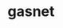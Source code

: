 ---
title: "gasnet"
layout: cache
categories: [package, develop-2024-10-06]
meta: {"versions": ["2024.5.0"], "compilers": ["gcc@=11.4.0", "gcc@=9.4.0", "oneapi@=2024.2.1"], "oss": ["ubuntu20.04", "ubuntu22.04"], "platforms": ["linux"], "targets": ["neoverse_v1", "neoverse_v2", "ppc64le", "x86_64_v3"], "stacks": ["e4s", "e4s-neoverse-v2", "e4s-neoverse_v1", "e4s-oneapi", "e4s-power", "e4s-rocm-external", "root"], "num_specs": 12, "num_specs_by_stack": {"e4s-power": 2, "root": 12, "e4s-neoverse_v1": 2, "e4s-neoverse-v2": 1, "e4s-rocm-external": 3, "e4s": 3, "e4s-oneapi": 2}}
spec_details: [{"hash": "e6d3laerlulvmcah4tnhyzwfcniyrrxz", "compiler": "gcc@=9.4.0", "versions": ["2024.5.0"], "os": "ubuntu20.04", "platform": "linux", "target": "ppc64le", "variants": ["build_system=generic", "conduits=none", "~cuda", "~debug", "~level_zero", "~rocm"], "stacks": ["e4s-power", "root"], "size": "-", "tarball": "https://binaries.spack.io/develop-2024-10-06/build_cache/linux-ubuntu20.04-ppc64le/gcc-9.4.0/gasnet-2024.5.0/linux-ubuntu20.04-ppc64le-gcc-9.4.0-gasnet-2024.5.0-e6d3laerlulvmcah4tnhyzwfcniyrrxz.spack"}, {"hash": "26lx6lgeibqmsmad3577yvqzad36akig", "compiler": "gcc@=9.4.0", "versions": ["2024.5.0"], "os": "ubuntu20.04", "platform": "linux", "target": "ppc64le", "variants": ["build_system=generic", "conduits=smp", "~cuda", "~debug", "~level_zero", "~rocm"], "stacks": ["e4s-power", "root"], "size": "-", "tarball": "https://binaries.spack.io/develop-2024-10-06/build_cache/linux-ubuntu20.04-ppc64le/gcc-9.4.0/gasnet-2024.5.0/linux-ubuntu20.04-ppc64le-gcc-9.4.0-gasnet-2024.5.0-26lx6lgeibqmsmad3577yvqzad36akig.spack"}, {"hash": "vsj5sxzvwvxklldbauntkmugdkxkyypn", "compiler": "gcc@=11.4.0", "versions": ["2024.5.0"], "os": "ubuntu22.04", "platform": "linux", "target": "neoverse_v1", "variants": ["build_system=generic", "conduits=smp", "~cuda", "~debug", "~level_zero", "~rocm"], "stacks": ["root", "e4s-neoverse_v1"], "size": "-", "tarball": "https://binaries.spack.io/develop-2024-10-06/build_cache/linux-ubuntu22.04-neoverse_v1/gcc-11.4.0/gasnet-2024.5.0/linux-ubuntu22.04-neoverse_v1-gcc-11.4.0-gasnet-2024.5.0-vsj5sxzvwvxklldbauntkmugdkxkyypn.spack"}, {"hash": "3pojorlffzuwdvunw3z4buzbjxmoaqhn", "compiler": "gcc@=11.4.0", "versions": ["2024.5.0"], "os": "ubuntu22.04", "platform": "linux", "target": "neoverse_v1", "variants": ["build_system=generic", "conduits=none", "~cuda", "~debug", "~level_zero", "~rocm"], "stacks": ["root", "e4s-neoverse_v1"], "size": "-", "tarball": "https://binaries.spack.io/develop-2024-10-06/build_cache/linux-ubuntu22.04-neoverse_v1/gcc-11.4.0/gasnet-2024.5.0/linux-ubuntu22.04-neoverse_v1-gcc-11.4.0-gasnet-2024.5.0-3pojorlffzuwdvunw3z4buzbjxmoaqhn.spack"}, {"hash": "nhwjfhjzdxbivnufmxf2ltgrnpe6lwrh", "compiler": "gcc@=11.4.0", "versions": ["2024.5.0"], "os": "ubuntu22.04", "platform": "linux", "target": "neoverse_v2", "variants": ["build_system=generic", "conduits=none", "~cuda", "~debug", "~level_zero", "~rocm"], "stacks": ["root", "e4s-neoverse-v2"], "size": "-", "tarball": "https://binaries.spack.io/develop-2024-10-06/build_cache/linux-ubuntu22.04-neoverse_v2/gcc-11.4.0/gasnet-2024.5.0/linux-ubuntu22.04-neoverse_v2-gcc-11.4.0-gasnet-2024.5.0-nhwjfhjzdxbivnufmxf2ltgrnpe6lwrh.spack"}, {"hash": "7d5jfyaxxlwsihjkj3almtd2rjbo4nrv", "compiler": "gcc@=11.4.0", "versions": ["2024.5.0"], "os": "ubuntu22.04", "platform": "linux", "target": "x86_64_v3", "variants": ["amdgpu_target=gfx90a", "build_system=generic", "conduits=smp", "~cuda", "~debug", "~level_zero", "+rocm"], "stacks": ["root", "e4s-rocm-external"], "size": "-", "tarball": "https://binaries.spack.io/develop-2024-10-06/build_cache/linux-ubuntu22.04-x86_64_v3/gcc-11.4.0/gasnet-2024.5.0/linux-ubuntu22.04-x86_64_v3-gcc-11.4.0-gasnet-2024.5.0-7d5jfyaxxlwsihjkj3almtd2rjbo4nrv.spack"}, {"hash": "b4bz2xdiillaibn4f5byfws5mk74ok7y", "compiler": "gcc@=11.4.0", "versions": ["2024.5.0"], "os": "ubuntu22.04", "platform": "linux", "target": "x86_64_v3", "variants": ["amdgpu_target=gfx908", "build_system=generic", "conduits=smp", "~cuda", "~debug", "~level_zero", "+rocm"], "stacks": ["root", "e4s-rocm-external"], "size": "-", "tarball": "https://binaries.spack.io/develop-2024-10-06/build_cache/linux-ubuntu22.04-x86_64_v3/gcc-11.4.0/gasnet-2024.5.0/linux-ubuntu22.04-x86_64_v3-gcc-11.4.0-gasnet-2024.5.0-b4bz2xdiillaibn4f5byfws5mk74ok7y.spack"}, {"hash": "gurt5htfhzhrvf5um66aapnhtfhjbfet", "compiler": "gcc@=11.4.0", "versions": ["2024.5.0"], "os": "ubuntu22.04", "platform": "linux", "target": "x86_64_v3", "variants": ["build_system=generic", "conduits=smp", "~cuda", "~debug", "~level_zero", "~rocm"], "stacks": ["e4s", "root"], "size": "-", "tarball": "https://binaries.spack.io/develop-2024-10-06/build_cache/linux-ubuntu22.04-x86_64_v3/gcc-11.4.0/gasnet-2024.5.0/linux-ubuntu22.04-x86_64_v3-gcc-11.4.0-gasnet-2024.5.0-gurt5htfhzhrvf5um66aapnhtfhjbfet.spack"}, {"hash": "3xgxhvabvmqyssippdquojyszz2i3c6z", "compiler": "gcc@=11.4.0", "versions": ["2024.5.0"], "os": "ubuntu22.04", "platform": "linux", "target": "x86_64_v3", "variants": ["build_system=generic", "conduits=none", "~cuda", "~debug", "~level_zero", "~rocm"], "stacks": ["e4s", "root", "e4s-rocm-external"], "size": "-", "tarball": "https://binaries.spack.io/develop-2024-10-06/build_cache/linux-ubuntu22.04-x86_64_v3/gcc-11.4.0/gasnet-2024.5.0/linux-ubuntu22.04-x86_64_v3-gcc-11.4.0-gasnet-2024.5.0-3xgxhvabvmqyssippdquojyszz2i3c6z.spack"}, {"hash": "pku6atz2ymusvhiwehveq6epc3iafogr", "compiler": "gcc@=11.4.0", "versions": ["2024.5.0"], "os": "ubuntu22.04", "platform": "linux", "target": "x86_64_v3", "variants": ["amdgpu_target=gfx90a", "build_system=generic", "conduits=smp", "~cuda", "~debug", "~level_zero", "+rocm"], "stacks": ["e4s", "root"], "size": "-", "tarball": "https://binaries.spack.io/develop-2024-10-06/build_cache/linux-ubuntu22.04-x86_64_v3/gcc-11.4.0/gasnet-2024.5.0/linux-ubuntu22.04-x86_64_v3-gcc-11.4.0-gasnet-2024.5.0-pku6atz2ymusvhiwehveq6epc3iafogr.spack"}, {"hash": "t6aj3gazwqstsl3ky537tsccuth7win4", "compiler": "oneapi@=2024.2.1", "versions": ["2024.5.0"], "os": "ubuntu22.04", "platform": "linux", "target": "x86_64_v3", "variants": ["build_system=generic", "conduits=smp", "~cuda", "~debug", "~level_zero", "~rocm"], "stacks": ["e4s-oneapi", "root"], "size": "-", "tarball": "https://binaries.spack.io/develop-2024-10-06/build_cache/linux-ubuntu22.04-x86_64_v3/oneapi-2024.2.1/gasnet-2024.5.0/linux-ubuntu22.04-x86_64_v3-oneapi-2024.2.1-gasnet-2024.5.0-t6aj3gazwqstsl3ky537tsccuth7win4.spack"}, {"hash": "k3gyjxillluttoxwy2qclp7ivx7f567y", "compiler": "oneapi@=2024.2.1", "versions": ["2024.5.0"], "os": "ubuntu22.04", "platform": "linux", "target": "x86_64_v3", "variants": ["build_system=generic", "conduits=none", "~cuda", "~debug", "~level_zero", "~rocm"], "stacks": ["e4s-oneapi", "root"], "size": "-", "tarball": "https://binaries.spack.io/develop-2024-10-06/build_cache/linux-ubuntu22.04-x86_64_v3/oneapi-2024.2.1/gasnet-2024.5.0/linux-ubuntu22.04-x86_64_v3-oneapi-2024.2.1-gasnet-2024.5.0-k3gyjxillluttoxwy2qclp7ivx7f567y.spack"}]
---